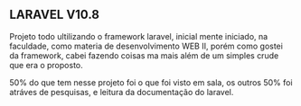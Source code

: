 ## LARAVEL V10.8

Projeto todo ultilizando o framework laravel, inicial mente iniciado, na faculdade, como materia de desenvolvimento WEB II, porém como gostei da framework, cabei fazendo coisas ma mais
além de um simples crude que era o proposto.

50% do que tem nesse projeto foi o que foi visto em sala, os outros 50% foi atráves de pesquisas, e leitura da documentação do laravel.

